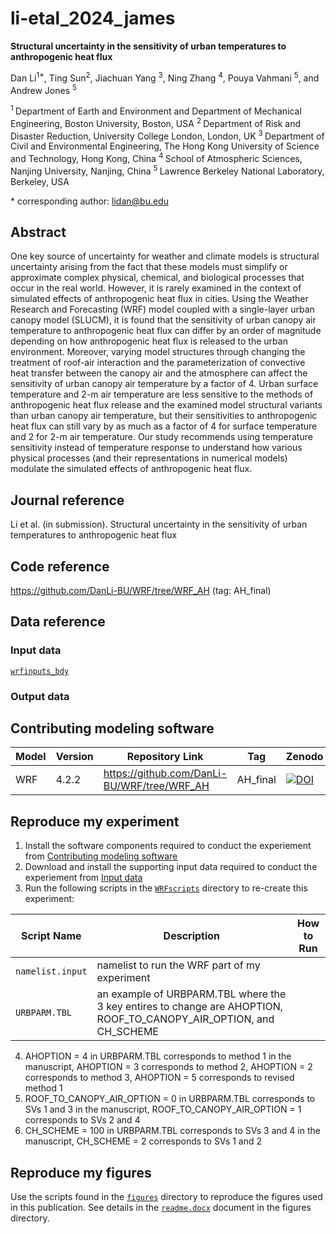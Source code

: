 
# li-etal_2024_james

**Structural uncertainty in the sensitivity of urban temperatures to anthropogenic heat flux**

Dan Li<sup>1\*</sup>, Ting Sun<sup>2</sup>, Jiachuan Yang <sup>3</sup>, Ning Zhang <sup>4</sup>, Pouya Vahmani <sup>5</sup>, and Andrew Jones <sup>5</sup>

<sup>1 </sup> Department of Earth and Environment and Department of Mechanical Engineering, Boston University, Boston, USA
<sup>2 </sup> Department of Risk and Disaster Reduction, University College London, London, UK
<sup>3 </sup> Department of Civil and Environmental Engineering, The Hong Kong University of Science and Technology, Hong Kong, China
<sup>4 </sup> School of Atmospheric Sciences, Nanjing University, Nanjing, China
<sup>5 </sup> Lawrence Berkeley National Laboratory, Berkeley, USA

\* corresponding author:  lidan@bu.edu

## Abstract
One key source of uncertainty for weather and climate models is structural uncertainty arising from the fact that these models must simplify or approximate complex physical, chemical, and biological processes that occur in the real world.
However, it is rarely examined in the context of simulated effects of anthropogenic heat flux in cities. Using the Weather Research and Forecasting (WRF) model coupled with a single-layer urban canopy model (SLUCM), it is found that the sensitivity of urban canopy air temperature to anthropogenic heat flux can differ by an order of magnitude depending on how anthropogenic heat flux is released to the urban environment.
Moreover, varying model structures through changing the treatment of roof-air interaction and the parameterization of convective heat transfer between the canopy air and the atmosphere can affect the sensitivity of urban canopy air temperature by a factor of 4.
Urban surface temperature and 2-m air temperature are less sensitive to the methods of anthropogenic heat flux release and the examined model structural variants than urban canopy air temperature, but their sensitivities to anthropogenic heat flux can still vary by as much as a factor of 4 for surface temperature and 2 for 2-m air temperature.
Our study recommends using temperature sensitivity instead of temperature response to understand how various physical processes (and their representations in numerical models) modulate the simulated effects of anthropogenic heat flux.

## Journal reference
Li et al. (in submission). Structural uncertainty in the sensitivity of urban temperatures to anthropogenic heat flux

## Code reference

https://github.com/DanLi-BU/WRF/tree/WRF_AH (tag: AH_final)

## Data reference

### Input data

[`wrfinputs_bdy`](./wrfinputs_bdy)

### Output data



## Contributing modeling software
| Model | Version | Repository Link | Tag | Zenodo |
|-------|---------|-----------------|-----|-----|
| WRF | 4.2.2 | https://github.com/DanLi-BU/WRF/tree/WRF_AH | AH_final | [![DOI](https://zenodo.org/badge/DOI/10.5281/zenodo.13259039.svg)](https://doi.org/10.5281/zenodo.13259039) |


## Reproduce my experiment


1. Install the software components required to conduct the experiement from [Contributing modeling software](#contributing-modeling-software)
2. Download and install the supporting input data required to conduct the experiement from [Input data](#input-data)
3. Run the following scripts in the [`WRFscripts`](./WRFscripts) directory to re-create this experiment:

| Script Name | Description | How to Run |
| --- | --- | --- |
| `namelist.input` | namelist to run the WRF part of my experiment |  |
| `URBPARM.TBL` | an example of URBPARM.TBL where the 3 key entires to change are AHOPTION, ROOF_TO_CANOPY_AIR_OPTION, and CH_SCHEME |  |

4. AHOPTION = 4 in URBPARM.TBL corresponds to method 1 in the manuscript, AHOPTION = 3 corresponds to method 2, AHOPTION = 2 corresponds to method 3, AHOPTION = 5 corresponds to revised method 1
5. ROOF_TO_CANOPY_AIR_OPTION = 0 in URBPARM.TBL corresponds to SVs 1 and 3 in the manuscript, ROOF_TO_CANOPY_AIR_OPTION = 1 corresponds to SVs 2 and 4
6. CH_SCHEME = 100 in URBPARM.TBL corresponds to SVs 3 and 4 in the manuscript, CH_SCHEME = 2 corresponds to SVs 1 and 2

## Reproduce my figures
Use the scripts found in the [`figures`](./figures) directory to reproduce the figures used in this publication. See details in the [`readme.docx`](./figures/readme.docx) document in the figures directory.

